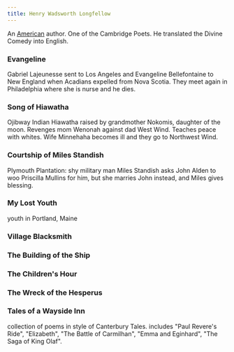 ```yaml
---
title: Henry Wadsworth Longfellow
---
```


An [American](../index.html) author. One of the Cambridge Poets. He translated the Divine Comedy into English.

### Evangeline

Gabriel Lajeunesse sent to Los Angeles and Evangeline Bellefontaine to New England when Acadians expelled from Nova Scotia. They meet again in Philadelphia where she is nurse and he dies.

### Song of Hiawatha

Ojibway Indian Hiawatha raised by grandmother Nokomis, daughter of the moon. Revenges mom Wenonah against dad West Wind. Teaches peace with whites. Wife Minnehaha becomes ill and they go to Northwest Wind.

### Courtship of Miles Standish

Plymouth Plantation: shy military man Miles Standish asks John Alden to woo Priscilla Mullins for him, but she marries John instead, and Miles gives blessing.

### My Lost Youth

youth in Portland, Maine

### Village Blacksmith

### The Building of the Ship

### The Children's Hour

### The Wreck of the Hesperus

### Tales of a Wayside Inn

collection of poems in style of Canterbury Tales. includes "Paul Revere's Ride", "Elizabeth", "The Battle of Carmilhan", "Emma and Eginhard", "The Saga of King Olaf".

